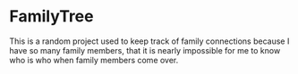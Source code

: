 # FamilyTree
This is a random project used to keep track of family connections because I have so many family members, that it is nearly impossible for me to know who is who when family members come over. 
